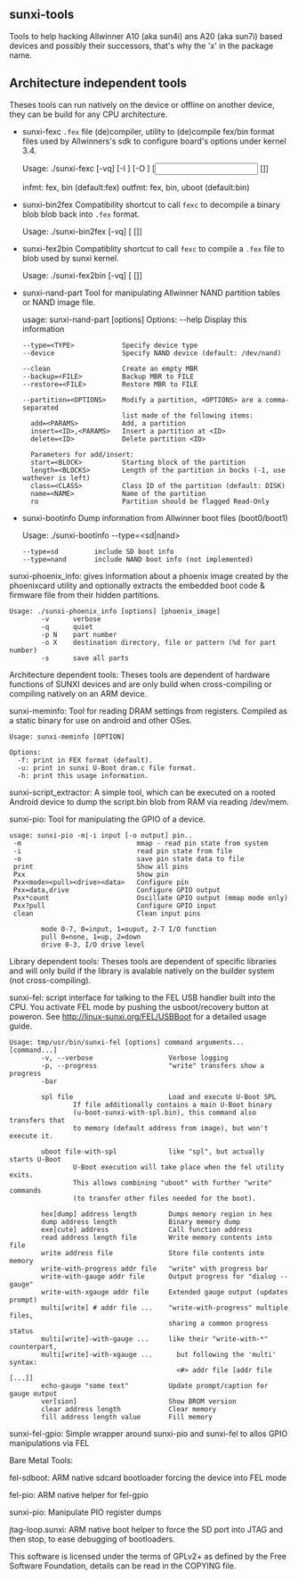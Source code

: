 sunxi-tools
-----------

Tools to help hacking Allwinner A10 (aka sun4i) ans A20 (aka sun7i) based devices
and possibly their successors, that's why the 'x' in the package name.

Architecture independent tools
------------------------------
Theses tools can run natively on the device or offline on another device, they can be build for any CPU architecture.

- sunxi-fexc
`.fex` file (de)compiler, utility to (de)compile fex/bin format files used by Allwinners's sdk to configure board's options under kernel 3.4.

    Usage: ./sunxi-fexc [-vq] [-I <infmt>] [-O <outfmt>] [<input> [<output>]]
    
    infmt:  fex, bin  (default:fex)
    outfmt: fex, bin, uboot  (default:bin)

- sunxi-bin2fex
Compatibility shortcut to call `fexc` to decompile a binary blob blob back into `.fex` format.

    Usage: ./sunxi-bin2fex [-vq] [<binary file> [<fex file>]]

- sunxi-fex2bin
Compatiblity shortcut to call `fexc` to compile a `.fex` file to blob used by sunxi kernel.

    Usage: ./sunxi-fex2bin [-vq] [<fex file> [<binary file>]]

- sunxi-nand-part
Tool for manipulating Allwinner NAND partition tables or NAND image file.

    usage: sunxi-nand-part [options]
    Options:
      --help                   Display this information
    
      --type=<TYPE>            Specify device type
      --device                 Specify NAND device (default: /dev/nand)
    
      --clean                  Create an empty MBR
      --backup=<FILE>          Backup MBR to FILE
      --restore=<FILE>         Restore MBR to FILE
    
      --partition=<OPTIONS>    Modify a partition, <OPTIONS> are a comma-separated
                               list made of the following items:
        add=<PARAMS>           Add, a partition
        insert=<ID>,<PARAMS>   Insert a partition at <ID>
        delete=<ID>            Delete partition <ID>
    
        Parameters for add/insert:
        start=<BLOCK>          Starting block of the partition
        length=<BLOCKS>        Length of the partition in bocks (-1, use wathever is left)
        class=<CLASS>          Class ID of the partition (default: DISK)
        name=<NAME>            Name of the partition
        ro                     Partition should be flagged Read-Only

- sunxi-bootinfo
Dump information from Allwinner boot files (boot0/boot1)

    Usage: ./sunxi-bootinfo --type=<sd|nand> <FILENAME>
    
      --type=sd         include SD boot info
      --type=nand       include NAND boot info (not implemented)

sunxi-phoenix_info:
	gives information about a phoenix image created by the
	phoenixcard utility and optionally extracts the embedded boot
	code & firmware file from their hidden partitions.

	Usage: ./sunxi-phoenix_info [options] [phoenix_image]
        	-v      verbose
        	-q      quiet
        	-p N    part number
        	-o X    destination directory, file or pattern (%d for part number)
        	-s      save all parts
	
Architecture dependent tools:
	Theses tools are dependent of hardware functions of SUNXI devices
	and are only build when cross-compiling or compiling natively on an
	ARM device.

sunxi-meminfo:
	Tool for reading DRAM settings from registers. Compiled as a
	static binary for use on android and other OSes.

	Usage: sunxi-meminfo [OPTION]

	Options:
	  -f: print in FEX format (default).
	  -u: print in sunxi U-Boot dram.c file format.
	  -h: print this usage information.

sunxi-script_extractor:
	A simple tool, which can be executed on a rooted Android device
	to dump the script.bin blob from RAM via reading /dev/mem.

sunxi-pio:
	Tool for manipulating the GPIO of a device.

	usage: sunxi-pio -m|-i input [-o output] pin..
	 -m                             mmap - read pin state from system
	 -i                             read pin state from file
	 -o                             save pin state data to file
	 print                          Show all pins
	 Pxx                            Show pin
	 Pxx<mode><pull><drive><data>   Configure pin
	 Pxx=data,drive                 Configure GPIO output
	 Pxx*count                      Oscillate GPIO output (mmap mode only)
	 Pxx?pull                       Configure GPIO input
	 clean                          Clean input pins

	        mode 0-7, 0=input, 1=ouput, 2-7 I/O function
	        pull 0=none, 1=up, 2=down
	        drive 0-3, I/O drive level

Library dependent tools:
	Theses tools are dependent of specific libraries and will only build
	if the library is avalable natively on the builder system (not
	cross-compiling).

sunxi-fel:
	script interface for talking to the FEL USB handler built into
	the CPU. You activate FEL mode by pushing the usboot/recovery
	button at poweron. See http://linux-sunxi.org/FEL/USBBoot for
	a detailed usage guide.

	Usage: tmp/usr/bin/sunxi-fel [options] command arguments... [command...]
	        -v, --verbose                   Verbose logging
	        -p, --progress                  "write" transfers show a progress
	        -bar
	
	        spl file                        Load and execute U-Boot SPL
	                If file additionally contains a main U-Boot binary
	                (u-boot-sunxi-with-spl.bin), this command also transfers that
	                to memory (default address from image), but won't execute it.
	
	        uboot file-with-spl             like "spl", but actually starts U-Boot
	                U-Boot execution will take place when the fel utility exits.
	                This allows combining "uboot" with further "write" commands
	                (to transfer other files needed for the boot).
	
	        hex[dump] address length        Dumps memory region in hex
	        dump address length             Binary memory dump
	        exe[cute] address               Call function address
	        read address length file        Write memory contents into file
	        write address file              Store file contents into memory
	        write-with-progress addr file   "write" with progress bar
	        write-with-gauge addr file      Output progress for "dialog --gauge"
	        write-with-xgauge addr file     Extended gauge output (updates prompt)
	        multi[write] # addr file ...    "write-with-progress" multiple files,
	                                        sharing a common progress status
	        multi[write]-with-gauge ...     like their "write-with-*" counterpart,
	        multi[write]-with-xgauge ...      but following the 'multi' syntax:
	                                          <#> addr file [addr file [...]]
	        echo-gauge "some text"          Update prompt/caption for gauge output
	        ver[sion]                       Show BROM version
	        clear address length            Clear memory
	        fill address length value       Fill memory

sunxi-fel-gpio:
	Simple wrapper around sunxi-pio and sunxi-fel to allos GPIO manipulations
	via FEL

Bare Metal Tools:

	
fel-sdboot:
	ARM native sdcard bootloader forcing the device into FEL mode

fel-pio:
	ARM native helper for fel-gpio

sunxi-pio:
	Manipulate PIO register dumps



jtag-loop.sunxi:
	ARM native boot helper to force the SD port into JTAG
	and then stop, to ease debugging of bootloaders.



This software is licensed under the terms of GPLv2+ as defined by the
Free Software Foundation, details can be read in the COPYING file.
